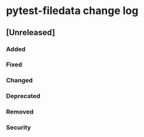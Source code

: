 
# pytest-filedata change log

## [Unreleased]
### Added
### Fixed
### Changed
### Deprecated
### Removed
### Security

